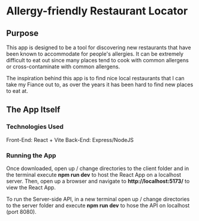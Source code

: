 # Allergy-friendly Restaurant Locator

## Purpose
This app is designed to be a tool for discovering new restaurants that have been known to accommodate for people's allergies. It can be extremely difficult to eat out since many places tend to cook with common allergens or cross-contaminate with common allergens.

The inspiration behind this app is to find nice local restaurants that I can take my Fiance out to, as over the years it has been hard to find new places to eat at.

## The App Itself
### Technologies Used
Front-End: React + Vite
Back-End: Express/NodeJS

### Running the App
Once downloaded, open up / change directories to the client folder and in the terminal execute **npm run dev** to host the React App on a localhost server. Then, open up a browser and navigate to **http://localhost:5173/** to view the React App.

To run the Server-side API, in a new terminal open up / change directories to the server folder and execute **npm run dev** to hose the API on localhost (port 8080).
